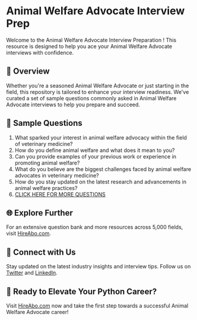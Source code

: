 # Animal Welfare Advocate Interview Prep

Welcome to the Animal Welfare Advocate Interview Preparation ! This resource is designed to help you ace your Animal Welfare Advocate interviews with confidence.

## 🚀 Overview

Whether you're a seasoned Animal Welfare Advocate or just starting in the field, this repository is tailored to enhance your interview readiness. We've curated a set of sample questions commonly asked in Animal Welfare Advocate interviews to help you prepare and succeed.

## 📝 Sample Questions

1. What sparked your interest in animal welfare advocacy within the field of veterinary medicine?
2. How do you define animal welfare and what does it mean to you?
3. Can you provide examples of your previous work or experience in promoting animal welfare?
4. What do you believe are the biggest challenges faced by animal welfare advocates in veterinary medicine?
5. How do you stay updated on the latest research and advancements in animal welfare practices?
6. [CLICK HERE FOR MORE QUESTIONS](https://hireabo.com/job/24_3_38/Animal%20Welfare%20Advocate)

## 🌐 Explore Further

For an extensive question bank and more resources across 5,000 fields, visit [HireAbo.com](https://www.hireabo.com).

## 📱 Connect with Us

Stay updated on the latest industry insights and interview tips. Follow us on [Twitter](https://twitter.com/hireabo) and [LinkedIn](https://www.linkedin.com/in/hire-abo-3609972a8/).

## 🚀 Ready to Elevate Your Python Career?

Visit [HireAbo.com](https://www.hireabo.com) now and take the first step towards a successful Animal Welfare Advocate career!